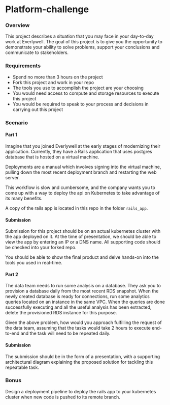 # Platform-challenge

### Overview
This project describes a situation that you may face in your day-to-day work at Everlywell. The goal of this project is to give you the opportunity to demonstrate your ability to solve problems, support your conclusions and communicate to stakeholders.

### Requirements
* Spend no more than 3 hours on the project
* Fork this project and work in your repo
* The tools you use to accomplish the project are your choosing
* You would need access to compute and storage resources to execute this project
* You would be required to speak to your process and decisions in carrying out this project

### Scenario
#### Part 1
Imagine that you joined Everlywell at the early stages of modernizing their application. Currently, they have a Rails application that uses postgres database that is hosted on a virtual machine.

Deployments are a manual which involves signing into the virtual machine, pulling down the most recent deployment branch and restarting the web server. 

This workflow is slow and cumbersome, and the company wants you to come up with a way to deploy the api on Kubernetes to take advantage of its many benefits. 

A copy of the rails app is located in this repo in the folder `rails_app`.

#### Submission
Submission for this project should be on an actual kubernetes cluster with the app deployed on it. At the time of presentation, we should be able to view the app by entering an IP or a DNS name. All supporting code should be checked into your forked repo.

You should be able to show the final product and delve hands-on into the tools you used in real-time.

#### Part 2
The data team needs to run some analysis on a database. They ask you to provision a database daily from the most recent RDS snapshot. When the newly created database is ready for connections, run some analytics queries located on an instance in the same VPC. When the queries are done successfully executing and all the useful analysis has been extracted, delete the provisioned RDS instance for this purpose.

Given the above problem, how would you approach fulfilling the request of the data team, assuming that the tasks would take 2 hours to execute end-to-end and the task will need to be repeated daily. 

#### Submission
The submission should be in the form of a presentation, with a supporting architectural diagram explaining the proposed solution for tackling this repeatable task.

### Bonus
Design a deployment pipeline to deploy the rails app to your kubernetes cluster when new code is pushed to its remote branch.
